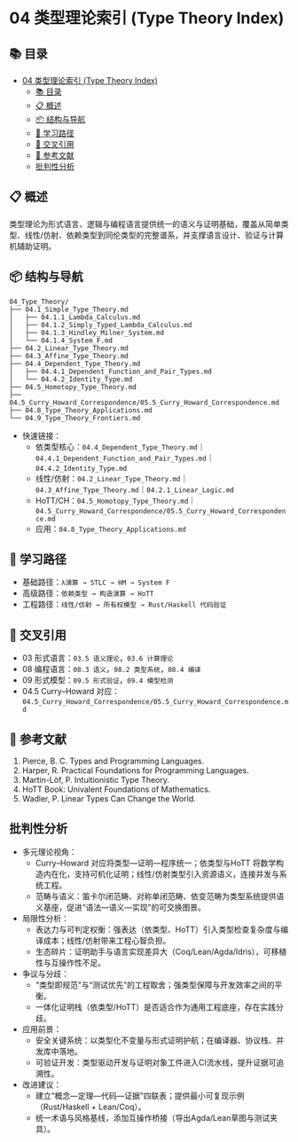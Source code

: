 # 04 类型理论索引 (Type Theory Index)

## 📚 目录

- [04 类型理论索引 (Type Theory Index)](#04-类型理论索引-type-theory-index)
  - [📚 目录](#-目录)
  - [📋 概述](#-概述)
  - [📦 结构与导航](#-结构与导航)
  - [📑 学习路径](#-学习路径)
  - [🔗 交叉引用](#-交叉引用)
  - [📖 参考文献](#-参考文献)
  - [批判性分析](#批判性分析)

## 📋 概述

类型理论为形式语言、逻辑与编程语言提供统一的语义与证明基础，覆盖从简单类型、线性/仿射、依赖类型到同伦类型的完整谱系，并支撑语言设计、验证与计算机辅助证明。

## 📦 结构与导航

```text
04_Type_Theory/
├── 04.1_Simple_Type_Theory.md
│   ├── 04.1.1_Lambda_Calculus.md
│   ├── 04.1.2_Simply_Typed_Lambda_Calculus.md
│   ├── 04.1.3_Hindley_Milner_System.md
│   └── 04.1.4_System_F.md
├── 04.2_Linear_Type_Theory.md
├── 04.3_Affine_Type_Theory.md
├── 04.4_Dependent_Type_Theory.md
│   ├── 04.4.1_Dependent_Function_and_Pair_Types.md
│   └── 04.4.2_Identity_Type.md
├── 04.5_Homotopy_Type_Theory.md
├── 04.5_Curry_Howard_Correspondence/05.5_Curry_Howard_Correspondence.md
├── 04.8_Type_Theory_Applications.md
└── 04.9_Type_Theory_Frontiers.md
```

- 快速链接：
  - 依类型核心：`04.4_Dependent_Type_Theory.md`｜`04.4.1_Dependent_Function_and_Pair_Types.md`｜`04.4.2_Identity_Type.md`
  - 线性/仿射：`04.2_Linear_Type_Theory.md`｜`04.3_Affine_Type_Theory.md`｜`04.2.1_Linear_Logic.md`
  - HoTT/CH：`04.5_Homotopy_Type_Theory.md`｜`04.5_Curry_Howard_Correspondence/05.5_Curry_Howard_Correspondence.md`
  - 应用：`04.8_Type_Theory_Applications.md`

## 📑 学习路径

- 基础路径：`λ演算 → STLC → HM → System F`
- 高级路径：`依赖类型 → 构造演算 → HoTT`
- 工程路径：`线性/仿射 → 所有权模型 → Rust/Haskell 代码验证`

## 🔗 交叉引用

- 03 形式语言：`03.5 语义理论`，`03.6 计算理论`
- 08 编程语言：`08.3 语义`，`08.2 类型系统`，`08.4 编译`
- 09 形式模型：`09.5 形式验证`，`09.4 模型检测`
- 04.5 Curry–Howard 对应：`04.5_Curry_Howard_Correspondence/05.5_Curry_Howard_Correspondence.md`

## 📖 参考文献

1. Pierce, B. C. Types and Programming Languages.
2. Harper, R. Practical Foundations for Programming Languages.
3. Martin-Löf, P. Intuitionistic Type Theory.
4. HoTT Book: Univalent Foundations of Mathematics.
5. Wadler, P. Linear Types Can Change the World.

## 批判性分析

- 多元理论视角：
  - Curry–Howard 对应将类型—证明—程序统一；依类型与HoTT 将数学构造内在化，支持可机化证明；线性/仿射类型引入资源语义，连接并发与系统工程。
  - 范畴与语义：笛卡尔闭范畴、对称单闭范畴、依变范畴为类型系统提供语义基座，促进“语法—语义—实现”的可交换图景。
- 局限性分析：
  - 表达力与可判定权衡：强表达（依类型、HoTT）引入类型检查复杂度与编译成本；线性/仿射带来工程心智负担。
  - 生态碎片：证明助手与语言实现差异大（Coq/Lean/Agda/Idris），可移植性与互操作性不足。
- 争议与分歧：
  - “类型即规范”与“测试优先”的工程取舍；强类型保障与开发效率之间的平衡。
  - 一体化证明栈（依类型/HoTT）是否适合作为通用工程底座，存在实践分歧。
- 应用前景：
  - 安全关键系统：以类型化不变量与形式证明护航；在编译器、协议栈、并发库中落地。
  - 可验证开发：类型驱动开发与证明对象工件进入CI流水线，提升证据可追溯性。
- 改进建议：
  - 建立“概念—定理—代码—证据”四联表；提供最小可复现示例（Rust/Haskell + Lean/Coq）。
  - 统一术语与风格基线，添加互操作桥接（导出Agda/Lean草图与测试夹具）。
